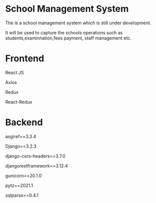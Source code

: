 # School Management System

The is a school management system which is still under development.

It will be used to capture the schools operations such as students,examinnation,fees payment, staff management etc.

# Frontend

React JS

Axios

Redux

React-Redux

# Backend

asgiref==3.3.4

Django==3.2.3

django-cors-headers==3.7.0

djangorestframework==3.12.4

gunicorn==20.1.0

pytz==2021.1

sqlparse==0.4.1

